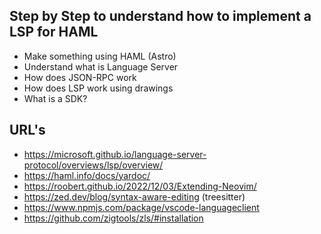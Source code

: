 ## Step by Step to understand how to implement a LSP for HAML
- Make something using HAML (Astro)
- Understand what is Language Server
- How does JSON-RPC work
- How does LSP work using drawings
- What is a SDK?

## URL's
- https://microsoft.github.io/language-server-protocol/overviews/lsp/overview/
- https://haml.info/docs/yardoc/
- https://roobert.github.io/2022/12/03/Extending-Neovim/
- https://zed.dev/blog/syntax-aware-editing (treesitter)
- https://www.npmjs.com/package/vscode-languageclient
- https://github.com/zigtools/zls/#installation
